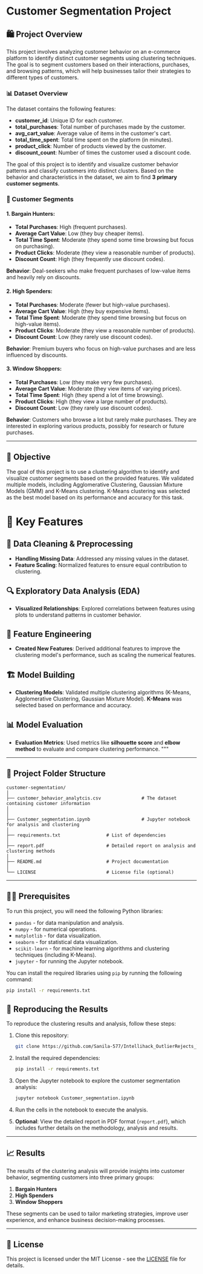 
# Customer Segmentation Project

## 🛍️ Project Overview
This project involves analyzing customer behavior on an e-commerce platform to identify distinct customer segments using clustering techniques. The goal is to segment customers based on their interactions, purchases, and browsing patterns, which will help businesses tailor their strategies to different types of customers.

### 📊 Dataset Overview
The dataset contains the following features:

- **customer_id**: Unique ID for each customer.
- **total_purchases**: Total number of purchases made by the customer.
- **avg_cart_value**: Average value of items in the customer's cart.
- **total_time_spent**: Total time spent on the platform (in minutes).
- **product_click**: Number of products viewed by the customer.
- **discount_count**: Number of times the customer used a discount code.

The goal of this project is to identify and visualize customer behavior patterns and classify customers into distinct clusters. Based on the behavior and characteristics in the dataset, we aim to find **3 primary customer segments**.

### 👥 Customer Segments

#### 1. **Bargain Hunters**:
   - **Total Purchases**: High (frequent purchases).
   - **Average Cart Value**: Low (they buy cheaper items).
   - **Total Time Spent**: Moderate (they spend some time browsing but focus on purchasing).
   - **Product Clicks**: Moderate (they view a reasonable number of products).
   - **Discount Count**: High (they frequently use discount codes).

   **Behavior**: Deal-seekers who make frequent purchases of low-value items and heavily rely on discounts.

#### 2. **High Spenders**:
   - **Total Purchases**: Moderate (fewer but high-value purchases).
   - **Average Cart Value**: High (they buy expensive items).
   - **Total Time Spent**: Moderate (they spend time browsing but focus on high-value items).
   - **Product Clicks**: Moderate (they view a reasonable number of products).
   - **Discount Count**: Low (they rarely use discount codes).

   **Behavior**: Premium buyers who focus on high-value purchases and are less influenced by discounts.

#### 3. **Window Shoppers**:
   - **Total Purchases**: Low (they make very few purchases).
   - **Average Cart Value**: Moderate (they view items of varying prices).
   - **Total Time Spent**: High (they spend a lot of time browsing).
   - **Product Clicks**: High (they view a large number of products).
   - **Discount Count**: Low (they rarely use discount codes).

   **Behavior**: Customers who browse a lot but rarely make purchases. They are interested in exploring various products, possibly for research or future purchases.

---

## 🎯 Objective
The goal of this project is to use a clustering algorithm to identify and visualize customer segments based on the provided features. We validated multiple models, including Agglomerative Clustering, Gaussian Mixture Models (GMM) and K-Means clustering. K-Means clustering was selected as the best model based on its performance and accuracy for this task.

# 🚀 Key Features

## 🧹 Data Cleaning & Preprocessing
- **Handling Missing Data**: Addressed any missing values in the dataset.
- **Feature Scaling**: Normalized features to ensure equal contribution to clustering.

## 🔍 Exploratory Data Analysis (EDA)
- **Visualized Relationships**: Explored correlations between features using plots to understand patterns in customer behavior.

## 🔧 Feature Engineering
- **Created New Features**: Derived additional features to improve the clustering model's performance, such as scaling the numerical features.

## 🏗️ Model Building
- **Clustering Models**: Validated multiple clustering algorithms (K-Means, Agglomerative Clustering, Gaussian Mixture Model). **K-Means** was selected based on performance and accuracy.

## 📊 Model Evaluation
- **Evaluation Metrics**: Used metrics like **silhouette score** and **elbow method** to evaluate and compare clustering performance.
"""

---

## 📁 Project Folder Structure

```
customer-segmentation/
│
├── customer_behavior_analytcis.csv               # The dataset containing customer information
│            
│
├── Customer_segmentation.ipynb                   # Jupyter notebook for analysis and clustering
│   
├── requirements.txt                 # List of dependencies
│
├── report.pdf                       # Detailed report on analysis and clustering methods
│
├── README.md                        # Project documentation
│
└── LICENSE                          # License file (optional)
```

---

## 🧑‍💻 Prerequisites

To run this project, you will need the following Python libraries:

- `pandas` - for data manipulation and analysis.
- `numpy` - for numerical operations.
- `matplotlib` - for data visualization.
- `seaborn` - for statistical data visualization.
- `scikit-learn` - for machine learning algorithms and clustering techniques (including K-Means).
- `jupyter` - for running the Jupyter notebook.

You can install the required libraries using `pip` by running the following command:

```bash
pip install -r requirements.txt
```


## 🚀 Reproducing the Results

To reproduce the clustering results and analysis, follow these steps:

1. Clone this repository:
   
   ```bash
   git clone https://github.com/Sanila-577/Intellihack_OutlierRejects_Task2.git
   ```

2. Install the required dependencies:

   ```bash
   pip install -r requirements.txt
   ```

3. Open the Jupyter notebook to explore the customer segmentation analysis:

   ```bash
   jupyter notebook Customer_segmentation.ipynb
   ```

4. Run the cells in the notebook to execute the analysis.

5. **Optional**: View the detailed report in PDF format (`report.pdf`), which includes further details on the methodology, analysis and results.

---

## 📈 Results

The results of the clustering analysis will provide insights into customer behavior, segmenting customers into three primary groups:

1. **Bargain Hunters**
2. **High Spenders**
3. **Window Shoppers**

These segments can be used to tailor marketing strategies, improve user experience, and enhance business decision-making processes.

---

## 📜 License

This project is licensed under the MIT License - see the [LICENSE](LICENSE) file for details.
